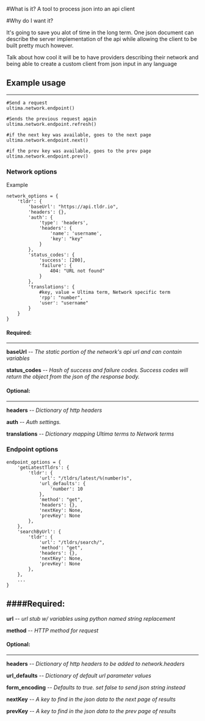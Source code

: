 #What is it?
A tool to process json into an api client

#Why do I want it?

It's going to save you alot of time in the long term. One json document can describe the server implementation of the api while allowing the client to be built pretty much however.

Talk about how cool it will be to have providers describing their network and being able to create a custom client from json input in any language

## Example usage
----------------

	#Send a request
    ultima.network.endpoint()

	#Sends the previous request again
    ultima.network.endpoint.refresh()

	#if the next key was available, goes to the next page
    ultima.network.endpoint.next()

	#if the prev key was available, goes to the prev page
    ultima.network.endpoint.prev()

### Network options
Example

    network_options = {
        'tldr': {
            'baseUrl': "https://api.tldr.io",
            'headers': {},
            'auth': {
                'type': 'headers',
                'headers': {
                    'name': 'username',
                    'key': "key"
                }
            },
            'status_codes': {
                'success': [200],
                'failure': {
                    404: "URL not found"
                }
            },
            'translations': {
                #key, value = Ultima term, Network specific term
                'rpp': "number",
                'user': "username"
            }
        }
    }



#### Required:
--------------
**baseUrl** -- *The static portion of the network's api url and can contain variables*

**status_codes** -- *Hash of success and failure codes.  Success codes will return the object from the json of the response body.*


#### Optional:
--------------
**headers** -- *Dictionary of http headers*

**auth** -- *Auth settings.*

**translations** -- *Dictionary mapping Ultima terms to Network terms*

### Endpoint options

    endpoint_options = {
        'getLatestTldrs': {
            'tldr': {
                'url': "/tldrs/latest/%(number)s",
                'url_defaults': {
                    'number': 10
                },
                'method': "get",
                'headers': {},
                'nextKey': None,
                'prevKey': None
            },
        },
        'searchByUrl': {
            'tldr': {
                'url': "/tldrs/search/",
                'method': "get",
                'headers': {},
                'nextKey': None,
                'prevKey': None
            },
        },
        ...
    }

####Required:
-------------
**url** -- *url stub w/ variables using python named string replacement*

**method** -- *HTTP method for request*

#### Optional:
--------------
**headers** -- *Dictionary of http headers to be added to network.headers*

**url_defaults** -- *Dictionary of default url parameter values*

**form_encoding** -- *Defaults to true.  set false to send json string instead*

**nextKey** -- *A key to find in the json data to the next page of results*

**prevKey** -- *A key to find in the json data to the prev page of results*
